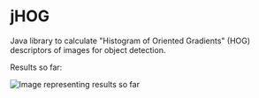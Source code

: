 jHOG
====

Java library to calculate "Histogram of Oriented Gradients" (HOG) descriptors of images for object detection.

Results so far:

![Image representing results so far](https://raw2.github.com/danielgimenes/jHOG/master/doc/so_far.png)
